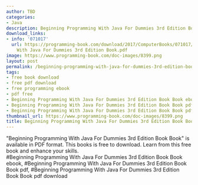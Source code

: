 ```yaml
---
author: TBD
categories:
- Java
description: Beginning Programming With Java For Dummies 3rd Edition Book Book
download_links:
- info: '071017'
  url: https://programming-book.com/download/2017/ComputerBooks/071017/Beginning Programming
    With Java For Dummies 3rd Edition Book.pdf
image: https://www.programming-book.com/doc-images/8399.png
layout: post
permalink: /beginning-programming-with-java-for-dummies-3rd-edition-book-book.html
tags:
- free book download
- free pdf download
- free programming ebook
- pdf free
- Beginning Programming With Java For Dummies 3rd Edition Book Book ebook
- Beginning Programming With Java For Dummies 3rd Edition Book Book pdf
- Beginning Programming With Java For Dummies 3rd Edition Book Book pdf download
thumbnail_url: https://www.programming-book.com/doc-images/8399.png
title: Beginning Programming With Java For Dummies 3rd Edition Book Book
---
```


 
<div class="item-desc text-justify">
  "Beginning Programming With Java For Dummies 3rd Edition Book Book" is available in PDF format. This books is free to download. Learn from this free book and enhance your skills.
  <br>
  #Beginning Programming With Java For Dummies 3rd Edition Book Book ebook, #Beginning Programming With Java For Dummies 3rd Edition Book Book pdf, #Beginning Programming With Java For Dummies 3rd Edition Book Book pdf download
</div>
